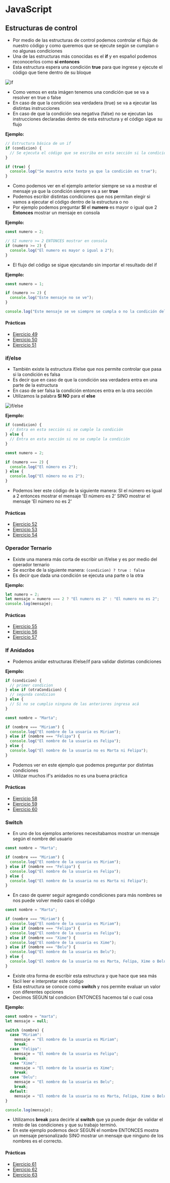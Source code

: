 # JavaScript

## Estructuras de control

- Por medio de las estructuras de control podemos controlar el flujo de nuestro código y como queremos que se ejecute según se cumplan o no algunas condiciones
- Una de las estructuras más conocidas es el **if** y en español podemos reconocerlos como **si entonces**
- Esta estructura espera una condición **true** para que ingrese y ejecute el código que tiene dentro de su bloque

![if](../assets/js/if.png)

- Como vemos en esta imágen tenemos una condición que se va a resolver en true o false
- En caso de que la condición sea verdadera (true) se va a ejecutar las distintas instrucciones
- En caso de que la condición sea negativa (false) no se ejecutan las instrucciones declaradas dentro de esta estructura y el código sigue su flujo

**Ejemplo:**

```js
// Estructura básica de un if
if (condicion) {
  // Se ejecuta el código que se escriba en esta sección si la condición es verdadera.
}
```

```js
if (true) {
  console.log("Se muestra este texto ya que la condición es true");
}
```

- Como podemos ver en el ejemplo anterior siempre se va a mostrar el mensaje ya que la condición siempre va a ser **true**
- Podemos escribir distintas condiciones que nos permitan elegir si vamos a ejecutar el código dentro de la estructura o no
- Por ejemplo podemos preguntar **SI** el **numero** es mayor o igual que 2 **Entonces** mostrar un mensaje en consola

**Ejemplo:**

```js
const numero = 2;

// SI numero >= 2 ENTONCES mostrar en consola
if (numero >= 2) {
  console.log("El numero es mayor o igual a 2");
}
```

- El flujo del código se sigue ejecutando sin importar el resultado del if

**Ejemplo:**

```js
const numero = 1;

if (numero >= 2) {
  console.log("Este mensaje no se ve");
}

console.log("Este mensaje se ve siempre se cumpla o no la condición del if");
```

#### Prácticas

- [Ejercicio 49](../ejercicios/consignas/js/ej49.md)
- [Ejercicio 50](../ejercicios/consignas/js/ej50.md)
- [Ejercicio 51](../ejercicios/consignas/js/ej51.md)

### if/else

- También existe la estructura if/else que nos permite controlar que pasa si la condición es falsa
- Es decir que en caso de que la condición sea verdadera entra en una parte de la estructura
- En caso de ser falsa la condición entonces entra en la otra sección
- Utilizamos la palabra **SI NO** para el **else**

![if/else](../assets/js/if-else.png)

**Ejemplo:**

```js
if (condicion) {
  // Entra en esta sección si se cumple la condición
} else {
  // Entra en esta sección si no se cumple la condición
}
```

```js
const numero = 2;

if (numero === 2) {
  console.log("El número es 2");
} else {
  console.log("El número no es 2");
}
```

- Podemos leer este código de la siguiente manera: SI el número es igual a 2 entonces mostrar el mensaje 'El número es 2' SINO mostrar el mensaje 'El número no es 2'

#### Prácticas

- [Ejercicio 52](../ejercicios/consignas/js/ej52.md)
- [Ejercicio 53](../ejercicios/consignas/js/ej53.md)
- [Ejercicio 54](../ejercicios/consignas/js/ej54.md)

### Operador Ternario

- Existe una manera más corta de escribir un if/else y es por medio del operador ternario
- Se escribe de la siguiente manera: `(condicion) ? true : false`
- Es decir que dada una condición se ejecuta una parte o la otra

**Ejemplo:**

```js
let numero = 2;
let mensaje = numero === 2 ? "El numero es 2" : "El numero no es 2";
console.log(mensaje);
```

#### Prácticas

- [Ejercicio 55](../ejercicios/consignas/js/ej55.md)
- [Ejercicio 56](../ejercicios/consignas/js/ej56.md)
- [Ejercicio 57](../ejercicios/consignas/js/ej57.md)

### If Anidados

- Podemos anidar estructuras if/else/if para validar distintas condiciones

**Ejemplo:**

```js
if (condicion) {
  // primer condicion
} else if (otraCondicion) {
  // segunda condicion
} else {
  // Si no se cumplio ninguna de las anteriores ingresa acá
}
```

```js
const nombre = "Marta";

if (nombre === "Miriam") {
  console.log("El nombre de la usuaria es Miriam");
} else if (nombre === "Felipa") {
  console.log("El nombre de la usuaria es Felipa");
} else {
  console.log("El nombre de la usuaria no es Marta ni Felipa");
}
```

- Podemos ver en este ejemplo que podemos preguntar por distintas condiciones
- Utilizar muchos if's anidados no es una buena práctica

#### Prácticas

- [Ejercicio 58](../ejercicios/consignas/js/ej58.md)
- [Ejercicio 59](../ejercicios/consignas/js/ej59.md)
- [Ejercicio 60](../ejercicios/consignas/js/ej60.md)

### Switch

- En uno de los ejemplos anteriores necesitabamos mostrar un mensaje según el nombre del usuario

```js
const nombre = "Marta";

if (nombre === "Miriam") {
  console.log("El nombre de la usuaria es Miriam");
} else if (nombre === "Felipa") {
  console.log("El nombre de la usuaria es Felipa");
} else {
  console.log("El nombre de la usuaria no es Marta ni Felipa");
}
```

- En caso de querer seguir agregando condiciones para más nombres se nos puede volver medio caos el código

```js
const nombre = "Marta";

if (nombre === "Miriam") {
  console.log("El nombre de la usuaria es Miriam");
} else if (nombre === "Felipa") {
  console.log("El nombre de la usuaria es Felipa");
} else if (nombre === "Xime") {
  console.log("El nombre de la usuaria es Xime");
} else if (nombre === "Belu") {
  console.log("El nombre de la usuaria es Belu");
} else {
  console.log("El nombre de la usuaria no es Marta, Felipa, Xime o Belu");
}
```

- Existe otra forma de escribir esta estructura y que hace que sea más fácil leer e interpretar este código
- Esta estructura se conoce como **switch** y nos permite evaluar un valor con diferentes opciones
- Decimos SEGUN tal condicion ENTONCES hacemos tal o cual cosa

**Ejemplo:**

```js
const nombre = "marta";
let mensaje = null;

switch (nombre) {
  case "Miriam":
    mensaje = "El nombre de la usuaria es Miriam";
    break;
  case "Felipa":
    mensaje = "El nombre de la usuaria es Felipa";
    break;
  case "Xime":
    mensaje = "El nombre de la usuaria es Xime";
    break;
  case "Belu":
    mensaje = "El nombre de la usuaria es Belu";
    break;
  default:
    mensaje = "El nombre de la usuaria no es Marta, Felipa, Xime o Belu";
}

console.log(mensaje);
```

- Utilizamos **break** para decirle al **switch** que ya puede dejar de validar el resto de las condiciones y que su trabajo terminó.
- En este ejemplo podemos decir SEGUN el nombre ENTONCES mostra un mensaje personalizado SINO mostrar un mensaje que ninguno de los nombres es el correcto.

#### Prácticas

- [Ejercicio 61](../ejercicios/consignas/js/ej61.md)
- [Ejercicio 62](../ejercicios/consignas/js/ej62.md)
- [Ejercicio 63](../ejercicios/consignas/js/ej63.md)
